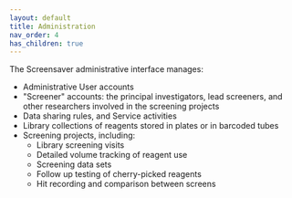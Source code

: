 ```yaml
---
layout: default
title: Administration 
nav_order: 4
has_children: true
---
```


The Screensaver administrative interface manages:
* Administrative User accounts
* "Screener" accounts: the principal investigators, lead screeners, and other researchers involved in the screening projects
* Data sharing rules, and Service activities
* Library collections of reagents stored in plates or in barcoded tubes  
* Screening projects, including:
  * Library screening visits 
  * Detailed volume tracking of reagent use
  * Screening data sets
  * Follow up testing of cherry-picked reagents
  * Hit recording and comparison between screens 


